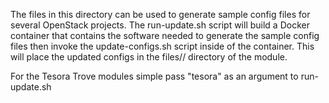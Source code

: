 The files in this directory can be used to generate sample config files for
several OpenStack projects.  The run-update.sh script will build a Docker
container that contains the software needed to generate the sample config files
then invoke the update-configs.sh script inside of the container.  This will
place the updated configs in the files/<project>/<release> directory of the
module.

For the Tesora Trove modules simple pass "tesora" as an argument to
run-update.sh
